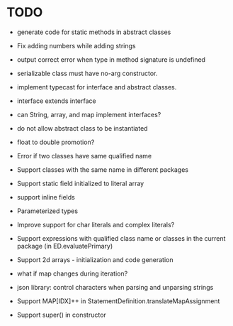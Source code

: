 # TODO

* generate code for static methods in abstract classes

* Fix adding numbers while adding strings

* output correct error when type in method signature is undefined

* serializable class must have no-arg constructor.

* implement typecast for interface and abstract classes.

* interface extends interface

* can String, array, and map implement interfaces?

* do not allow abstract class to be instantiated

* float to double promotion?

* Error if two classes have same qualified name

* Support classes with the same name in different packages

* Support static field initialized to literal array

* support inline fields

* Parameterized types

* Improve support for char literals and complex literals?

* Support expressions with qualified class name or classes in the current
  package (in ED.evaluatePrimary)

* Support 2d arrays - initialization and code generation

* what if map changes during iteration?

* json library: control characters when parsing and unparsing strings

* Support MAP[IDX]++ in StatementDefinition.translateMapAssignment

* Support super() in constructor
